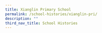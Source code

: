 ```yaml
---
title: Xianglin Primary School
permalink: /school-histories/xianglin-pri/
description: ""
third_nav_title: School Histories
---
```


